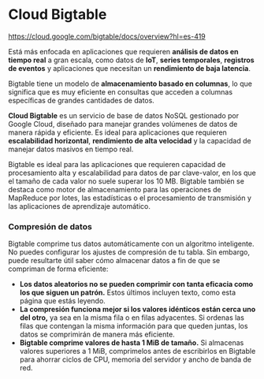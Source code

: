 # Cloud Bigtable

https://cloud.google.com/bigtable/docs/overview?hl=es-419

Está más enfocada en aplicaciones que requieren **análisis de datos en tiempo real** a gran escala, como datos de **IoT**, **series temporales**, **registros de eventos** y aplicaciones que necesitan un **rendimiento de baja latencia**.

Bigtable tiene un modelo de **almacenamiento basado en columnas**, lo que significa que es muy eficiente en consultas que acceden a columnas específicas de grandes cantidades de datos.

**Cloud Bigtable** es un servicio de base de datos NoSQL gestionado por Google Cloud, diseñado para manejar grandes volúmenes de datos de manera rápida y eficiente. Es ideal para aplicaciones que requieren **escalabilidad horizontal**, **rendimiento de alta velocidad** y la capacidad de manejar datos masivos en tiempo real.

Bigtable es ideal para las aplicaciones que requieren capacidad de procesamiento alta y escalabilidad para datos de par clave-valor, en los que el tamaño de cada valor no suele superar los 10 MB. Bigtable también se destaca como motor de almacenamiento para las operaciones de MapReduce por lotes, las estadísticas o el procesamiento de transmisión y las aplicaciones de aprendizaje automático.

### Compresión de datos

Bigtable comprime tus datos automáticamente con un algoritmo inteligente. No puedes configurar los ajustes de compresión de tu tabla. Sin embargo, puede resultarte útil saber cómo almacenar datos a fin de que se compriman de forma eficiente:

- **Los datos aleatorios no se pueden comprimir con tanta eficacia como los que siguen un patrón.** Estos últimos incluyen texto, como esta página que estás leyendo.
- **La compresión funciona mejor si los valores idénticos están cerca uno del otro,** ya sea en la misma fila o en filas adyacentes. Si ordenas las filas que contengan la misma información para que queden juntas, los datos se comprimirán de manera más eficiente.
- **Bigtable comprime valores de hasta 1 MiB de tamaño.** Si almacenas valores superiores a 1 MiB, comprimelos antes de escribirlos en Bigtable para ahorrar ciclos de CPU, memoria del servidor y ancho de banda de red.